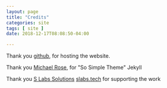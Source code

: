 ```yaml
---
layout: page
title: "Credits"
categories: site
tags: [ site ]
date: 2018-12-17T08:08:50-04:00

---
```




Thank you [github](github.com), for hosting the website.

Thank you [Michael Rose](https://mademistakes.com/), for "So Simple Theme" Jekyll

Thank you [S Labs Solutions]([link](https://slabs.tech)) [slabs.tech](https://slabs.tech) for supporting the work
